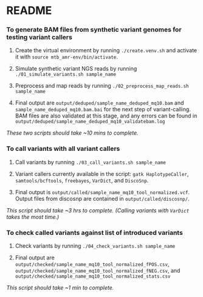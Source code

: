 # README

### To generate BAM files from synthetic variant genomes for testing variant callers

1. Create the virtual environment by running `./create.venv.sh` and activate it with `source mtb_amr-env/bin/activate`.

2. Simulate synthetic variant NGS reads by running `./01_simulate_variants.sh sample_name`

3. Preprocess and map reads by running `./02_preprocess_map_reads.sh sample_name`

4. Final output are `output/deduped/sample_name_deduped_mq10.bam` and `sample_name_deduped_mq10.bam.bai` for the next step of variant-calling. BAM files are also validated at this stage, and any errors can be found in `output/deduped/sample_name_deduped_mq10_validatebam.log`

*These two scripts should take ~10 mins to complete.*

### To call variants with all variant callers

1. Call variants by running `./03_call_variants.sh sample_name`

2. Variant callers currently available in the script: `gatk HaplotypeCaller`, `samtools/bcftools`, `freebayes`, `VarDict`, and `DiscoSnp`.

3. Final output is `output/called/sample_name_mq10_tool_normalized.vcf`. Output files from discosnp are contained in `output/called/discosnp/`.

*This script should take ~3 hrs to complete. (Calling variants with `VarDict` takes the most time.)*

### To check called variants against list of introduced variants

1. Check variants by running `./04_check_variants.sh sample_name`

2. Final output are `output/checked/sample_name_mq10_tool_normalized_fPOS.csv`, `output/checked/sample_name_mq10_tool_normalized_fNEG.csv`, and `output/checked/sample_name_mq10_tool_normalized_stats.csv`

*This script should take ~1 min to complete.*
